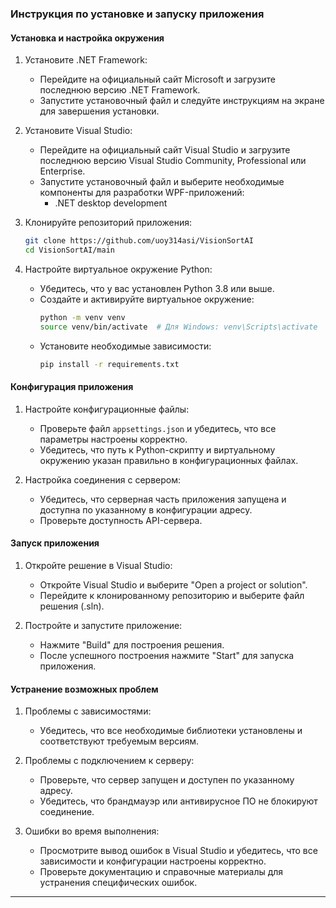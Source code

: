 ### Инструкция по установке и запуску приложения

#### Установка и настройка окружения

1. Установите .NET Framework:
    - Перейдите на официальный сайт Microsoft и загрузите последнюю версию .NET Framework.
    - Запустите установочный файл и следуйте инструкциям на экране для завершения установки.

2. Установите Visual Studio:
    - Перейдите на официальный сайт Visual Studio и загрузите последнюю версию Visual Studio Community, Professional или Enterprise.
    - Запустите установочный файл и выберите необходимые компоненты для разработки WPF-приложений:
        - .NET desktop development

3. Клонируйте репозиторий приложения:
    ```sh
    git clone https://github.com/uoy314asi/VisionSortAI
    cd VisionSortAI/main
    ```

4. Настройте виртуальное окружение Python:
    - Убедитесь, что у вас установлен Python 3.8 или выше.
    - Создайте и активируйте виртуальное окружение:
        ```sh
        python -m venv venv
        source venv/bin/activate  # Для Windows: venv\Scripts\activate
        ```
    - Установите необходимые зависимости:
        ```sh
        pip install -r requirements.txt
        ```

#### Конфигурация приложения

1. Настройте конфигурационные файлы:
    - Проверьте файл `appsettings.json` и убедитесь, что все параметры настроены корректно.
    - Убедитесь, что путь к Python-скрипту и виртуальному окружению указан правильно в конфигурационных файлах.

2. Настройка соединения с сервером:
    - Убедитесь, что серверная часть приложения запущена и доступна по указанному в конфигурации адресу.
    - Проверьте доступность API-сервера.

#### Запуск приложения

1. Откройте решение в Visual Studio:
    - Откройте Visual Studio и выберите "Open a project or solution".
    - Перейдите к клонированному репозиторию и выберите файл решения (.sln).

2. Постройте и запустите приложение:
    - Нажмите "Build" для построения решения.
    - После успешного построения нажмите "Start" для запуска приложения.

#### Устранение возможных проблем

1. Проблемы с зависимостями:
    - Убедитесь, что все необходимые библиотеки установлены и соответствуют требуемым версиям.

2. Проблемы с подключением к серверу:
    - Проверьте, что сервер запущен и доступен по указанному адресу.
    - Убедитесь, что брандмауэр или антивирусное ПО не блокируют соединение.

3. Ошибки во время выполнения:
    - Просмотрите вывод ошибок в Visual Studio и убедитесь, что все зависимости и конфигурации настроены корректно.
    - Проверьте документацию и справочные материалы для устранения специфических ошибок.

---
